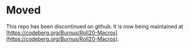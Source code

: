 # Moved

This repo has been discontinued on github. It is now being maintained at [https://codeberg.org/Burnus/Roll20-Macros](https://codeberg.org/Burnus/Roll20-Macros).
